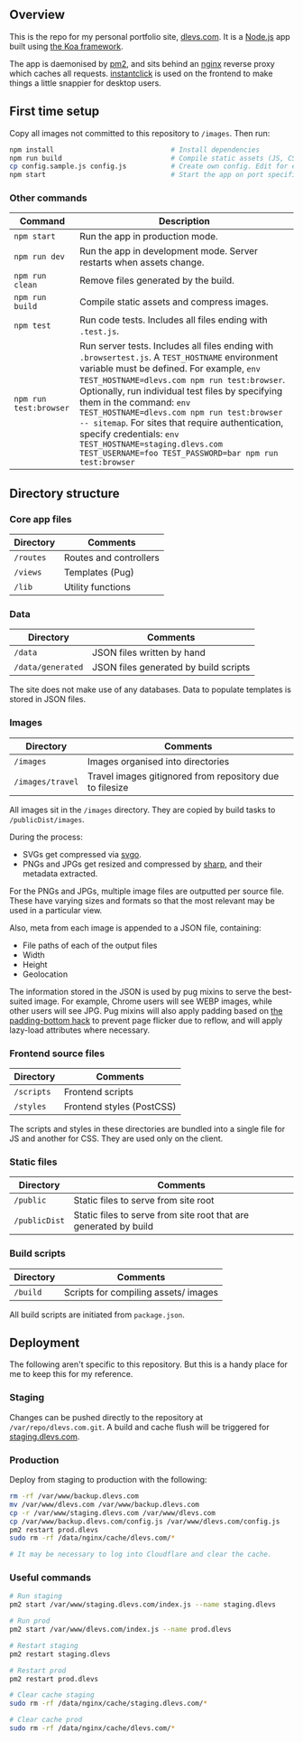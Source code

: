 ## Overview
This is the repo for my personal portfolio site, [dlevs.com](https://dlevs.com). It is a [Node.js](https://nodejs.org/) app built using [the Koa framework](https://www.npmjs.com/package/koa).

The app is daemonised by [pm2](https://www.npmjs.com/package/pm2), and sits behind an [nginx](https://www.nginx.com/) reverse proxy which caches all requests. [instantclick](https://www.npmjs.com/package/instantclick) is used on the frontend to make things a little snappier for desktop users.

## First time setup
Copy all images not committed to this repository to `/images`. Then run:
```bash
npm install                             # Install dependencies
npm run build                           # Compile static assets (JS, CSS, image compression)
cp config.sample.js config.js           # Create own config. Edit for environment.
npm start                               # Start the app on port specified in config.js
```

### Other commands
| Command | Description |
| --- | --- |
| `npm start` | Run the app in production mode. |
| `npm run dev` | Run the app in development mode. Server restarts when assets change. |
| `npm run clean` | Remove files generated by the build. |
| `npm run build` | Compile static assets and compress images. |
| `npm test` | Run code tests. Includes all files ending with `.test.js`. |
| `npm run test:browser` | Run server tests. Includes all files ending with `.browsertest.js`. A `TEST_HOSTNAME` environment variable must be defined. For example, `env TEST_HOSTNAME=dlevs.com npm run test:browser`. Optionally, run individual test files by specifying them in the command: `env TEST_HOSTNAME=dlevs.com npm run test:browser -- sitemap`. For sites that require authentication, specify credentials:  `env TEST_HOSTNAME=staging.dlevs.com TEST_USERNAME=foo TEST_PASSWORD=bar npm run test:browser` |

## Directory structure

### Core app files

| Directory | Comments |
| --- | --- |
| `/routes` | Routes and controllers |
| `/views` | Templates (Pug) |
| `/lib` | Utility functions |

### Data

| Directory | Comments |
| --- | --- |
| `/data` | JSON files written by hand |
| `/data/generated` | JSON files generated by build scripts |

The site does not make use of any databases. Data to populate templates is stored in JSON files.

### Images

| Directory | Comments |
| --- | --- |
| `/images` | Images organised into directories |
| `/images/travel` | Travel images gitignored from repository due to filesize |

All images sit in the `/images` directory. They are copied by build tasks to `/publicDist/images`.

During the process:
- SVGs get compressed via [svgo](https://www.npmjs.com/package/svgo).
- PNGs and JPGs get resized and compressed by [sharp](https://www.npmjs.com/package/sharp), and their metadata extracted.

For the PNGs and JPGs, multiple image files are outputted per source file. These have varying sizes and formats so that the most relevant may be used in a particular view.

Also, meta from each image is appended to a JSON file, containing:
- File paths of each of the output files
- Width
- Height
- Geolocation

The information stored in the JSON is used by pug mixins to serve the best-suited image. For example, Chrome users will see WEBP images, while other users will see JPG. Pug mixins will also apply padding based on [the padding-bottom hack](http://andyshora.com/css-image-container-padding-hack.html) to prevent page flicker due to reflow, and will apply lazy-load attributes where necessary.

### Frontend source files

| Directory | Comments |
| --- | --- |
| `/scripts` | Frontend scripts |
| `/styles` | Frontend styles (PostCSS) |

The scripts and styles in these directories are bundled into a single file for JS and another for CSS. They are used only on the client.

### Static files

| Directory | Comments |
| --- | --- |
| `/public` | Static files to serve from site root |
| `/publicDist` | Static files to serve from site root that are generated by build |

### Build scripts
| Directory | Comments |
| --- | --- |
| `/build` | Scripts for compiling assets/ images |

All build scripts are initiated from `package.json`.

## Deployment
The following aren't specific to this repository. But this is a handy place for me to keep this for my reference.

### Staging
Changes can be pushed directly to the repository at `/var/repo/dlevs.com.git`. A build and cache flush will be triggered for [staging.dlevs.com](https://staging.dlevs.com).

### Production
Deploy from staging to production with the following:
```bash
rm -rf /var/www/backup.dlevs.com
mv /var/www/dlevs.com /var/www/backup.dlevs.com
cp -r /var/www/staging.dlevs.com /var/www/dlevs.com
cp /var/www/backup.dlevs.com/config.js /var/www/dlevs.com/config.js 
pm2 restart prod.dlevs
sudo rm -rf /data/nginx/cache/dlevs.com/*

# It may be necessary to log into Cloudflare and clear the cache.
```

### Useful commands
```bash
# Run staging
pm2 start /var/www/staging.dlevs.com/index.js --name staging.dlevs

# Run prod
pm2 start /var/www/dlevs.com/index.js --name prod.dlevs

# Restart staging
pm2 restart staging.dlevs

# Restart prod
pm2 restart prod.dlevs

# Clear cache staging
sudo rm -rf /data/nginx/cache/staging.dlevs.com/*

# Clear cache prod
sudo rm -rf /data/nginx/cache/dlevs.com/*
```

